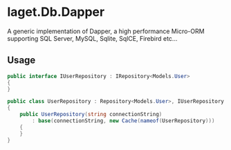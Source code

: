﻿# laget.Db.Dapper
A generic implementation of Dapper, a high performance Micro-ORM supporting SQL Server, MySQL, Sqlite, SqlCE, Firebird etc...

## Usage
```c#
public interface IUserRepository : IRepository<Models.User>
{
}

public class UserRepository : Repository<Models.User>, IUserRepository
{
    public UserRepository(string connectionString)
        : base(connectionString, new Cache(nameof(UserRepository)))
    {
    }
}
```
